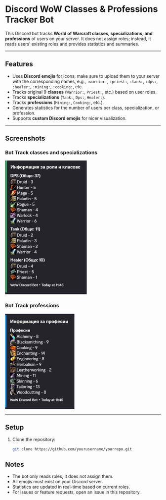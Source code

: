 # Discord WoW Classes & Professions Tracker Bot

This Discord bot tracks **World of Warcraft classes, specializations, and professions** of users on your server. It does not assign roles; instead, it reads users’ existing roles and provides statistics and summaries.

---

## Features
- Uses **Discord emojis** for icons; make sure to upload them to your server with the corresponding names, e.g., `:warrior:`, `:priest:`, `:tank:`, `:dps:`, `:healer:`, `:mining:`, `:cooking:`, etc.
- Tracks original 9 **classes** (`Warrior:`, `Priest:`, etc.) based on user roles.
- Tracks **specializations** (`Tank:`, `Dps:`, `Healer:`).
- Tracks **professions** (`Mining:`, `Cooking:`, etc.).
- Generates statistics for the number of users per class, specialization, or profession.
- Supports **custom Discord emojis** for nicer visualization.

---

## Screenshots

### Bot Track classes and specializations
![Bot Screenshot 1](images/discbot.jpg)

### Bot Track professions
![Bot Screenshot 2](images/discbot2.jpg)

---

## Setup

1. Clone the repository:
   ```bash
   git clone https://github.com/yourusername/yourrepo.git
## Notes
- The bot only reads roles; it does not assign them.
- All emojis must exist on your Discord server.
- Statistics are updated in real-time based on current roles.
- For issues or feature requests, open an issue in this repository.
